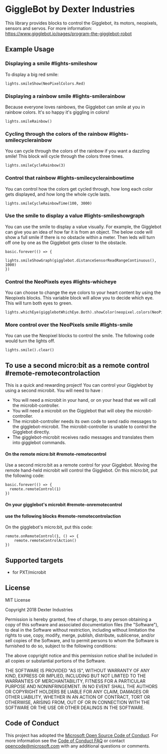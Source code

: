 # GiggleBot by Dexter Industries
This library provides blocks to control the Gigglebot, its motors, neopixels, sensors and servos.
For more information: https://www.gigglebot.io/pages/program-the-gigglebot-robot

## Example Usage


### Displaying a smile #lights-smileshow
To display a big red smile:

```blocks
lights.smileShow(NeoPixelColors.Red)
```
### Displaying a rainbow smile  #lights-smilerainbow
Because everyone loves rainbows, the Gigglebot can smile at you in rainbow colors. It's so happy it's giggling in colors!
```blocks
lights.smileRainbow()
```

### Cycling through the colors of the rainbow #lights-smilecyclerainbow

You can cycle through the colors of the rainbow if you want a dazzling smile! This block will cycle through the colors three times.
```blocks
lights.smileCycleRainbow(3)
```

### Control that rainbow #lights-smilecyclerainbowtime
You can control how the colors get cycled through, how long each color gets displayed, and how long the whole cycle lasts.
```blocks
lights.smileCycleRainbowTime(100, 3000)
```

### Use the smile to display a value #lights-smileshowgraph

You can use the smile to display a value visually. For example, the Gigglebot can give you an idea of how far it is from an object. The below code will show a full smile if there is no obstacle within a meter. Then leds will turn off one by one as the Gigglebot gets closer to the obstacle.

```blocks
basic.forever(() => {
    lights.smileShowGraph(gigglebot.distanceSensorReadRangeContinuous(), 1000)
})
```

### Control the NeoPixels eyes #lights-whicheye
You can choose to change the eye colors to your heart content by using the Neopixels blocks. This variable block will allow you to decide which eye.
This will turn both eyes to green.
```blocks
lights.whichEye(gigglebotWhichEye.Both).showColor(neopixel.colors(NeoPixelColors.Green))
```

### More control over the NeoPixels smile #lights-smile
You can use the Neopixel blocks to control the smile. The following code would turn the lights off.
```blocks
lights.smile().clear()
```

## To use a second micro:bit as a remote control #remote-remotecontrolaction
This is a quick and rewarding project! You can control your Gigglebot by using a second microbit. You will need to have :
* You will need a microbit in your hand, or on your head that we will call the microbit-controller.
* You will need a microbit on the Gigglebot that will obey the microbit-controller.
* The microbit-controller needs its own code to send radio messages to the gigglebot-microbit. The microbit-controller is unable to control the Gigglebot directly.
* The gigglebot-microbit receives radio messages and translates them into gigglebot commands.

#### On the remote micro:bit #remote-remotecontrol

Use a second micro:bit as a remote control for your Gigglebot. Moving the remote hand-held microbit will control the Gigglebot.
On this micro:bit, put the following code:

```blocks
basic.forever(() => {
  remote.remoteControl(1)
})
```

#### On your gigglebot's microbit #remote-onremotecontrol
#### use the following blocks #remote-remotecontrolaction

On the gigglebot's micro:bit, put this code:

```blocks
remote.onRemoteControl(1, () => {
    remote.remoteControlAction()
})
```

## Supported targets

* for PXT/microbit

## License

MIT License

Copyright 2018 Dexter Industries

Permission is hereby granted, free of charge, to any person obtaining a copy of this software and associated documentation files (the "Software"), to deal in the Software without restriction, including without limitation the rights to use, copy, modify, merge, publish, distribute, sublicense, and/or sell copies of the Software, and to permit persons to whom the Software is furnished to do so, subject to the following conditions:

The above copyright notice and this permission notice shall be included in all copies or substantial portions of the Software.

THE SOFTWARE IS PROVIDED "AS IS", WITHOUT WARRANTY OF ANY KIND, EXPRESS OR IMPLIED, INCLUDING BUT NOT LIMITED TO THE WARRANTIES OF MERCHANTABILITY, FITNESS FOR A PARTICULAR PURPOSE AND NONINFRINGEMENT. IN NO EVENT SHALL THE AUTHORS OR COPYRIGHT HOLDERS BE LIABLE FOR ANY CLAIM, DAMAGES OR OTHER LIABILITY, WHETHER IN AN ACTION OF CONTRACT, TORT OR OTHERWISE, ARISING FROM, OUT OF OR IN CONNECTION WITH THE SOFTWARE OR THE USE OR OTHER DEALINGS IN THE SOFTWARE.

## Code of Conduct

This project has adopted the [Microsoft Open Source Code of Conduct](https://opensource.microsoft.com/codeofconduct/). For more information see the [Code of Conduct FAQ](https://opensource.microsoft.com/codeofconduct/faq/) or contact [opencode@microsoft.com](mailto:opencode@microsoft.com) with any additional questions or comments.


